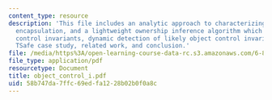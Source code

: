 ```yaml
---
content_type: resource
description: 'This file includes an analytic approach to characterizing sharing and
  encapsulation, and a lightweight ownership inference algorithm which explains object
  control invariants, dynamic detection of likely object control invariants, scalability:
  TSafe case study, related work, and conclusion.'
file: /media/https%3A/open-learning-course-data-rc.s3.amazonaws.com/6-883-program-analysis-fall-2005/58b747da7ffc69edfa1228b02b0f0a8c_object_control_i.pdf
file_type: application/pdf
resourcetype: Document
title: object_control_i.pdf
uid: 58b747da-7ffc-69ed-fa12-28b02b0f0a8c
---
```

